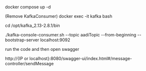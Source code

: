 docker compose up -d


(Remove KafkaConsumer)
docker exec -it kafka bash

cd /opt/kafka_2.13-2.8.1/bin

./kafka-console-consumer.sh --topic aadiTopic --from-beginning --bootstrap-server localhost:9092


run the code and then open swagger

http://{IP or localhost}:8080/swagger-ui/index.html#/message-controller/sendMessage